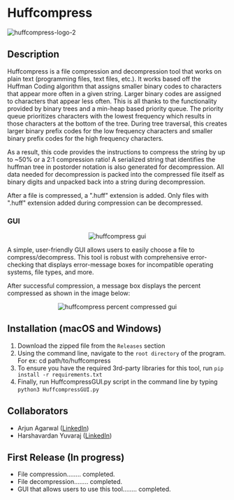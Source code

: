 # Huffcompress

![huffcompress-logo-2](https://github.com/aagarwal32/Huffcompress/assets/152243328/ecdfbf05-b85a-4260-a27c-ced7cb2c9615)

## Description

<p>
  Huffcompress is a file compression and decompression tool that works on plain text (programming files, text files, etc.). It works based off the Huffman Coding algorithm that assigns smaller binary codes to characters that appear more often in a given string. Larger binary codes are assigned to characters that appear less often. This is all thanks to the functionality provided by binary trees and a min-heap based priority queue. The priority queue prioritizes characters with the lowest frequency which results in those characters at the bottom of the tree. During tree traversal, this creates larger binary prefix codes for the low frequency characters and smaller binary prefix codes for the high frequency characters. 
  
  As a result, this code provides the instructions to compress the string by up to ~50% or a 2:1 compression ratio! A serialized string that identifies the huffman tree in postorder notation is also generated for decompression. All data needed for decompression is packed into the compressed file itself as binary digits and unpacked back into a string during decompression.
</p>

<p>
  After a file is compressed, a ".huff" extension is added. Only files with ".huff" extension added during compression can be decompressed.
</p>

### GUI
<p align="center">
<img alt="huffcompress gui" src="https://github.com/aagarwal32/Huffcompress/assets/152243328/26cd28f5-1b37-42f4-9dcb-ca908b4f8da0">
</p>
<p>
  A simple, user-friendly GUI allows users to easily choose a file to compress/decompress. This tool is robust with comprehensive error-checking that displays error-message boxes for incompatible operating systems, file types, and more. 
</p>

<p>
  After successful compression, a message box displays the percent compressed as shown in the image below:
</p>

<p align="center">
  <img alt="huffcompress percent compressed gui" src="https://github.com/aagarwal32/Huffcompress/assets/152243328/4eca78f0-9d62-418e-ae01-09fde81d2f09">
</p>

## Installation (macOS and Windows)

1. Download the zipped file from the ```Releases``` section
2. Using the command line, navigate to the ```root directory``` of the program. For ex: cd path/to/huffcompress
3. To ensure you have the required 3rd-party libraries for this tool, run ```pip install -r requirements.txt```
4. Finally, run HuffcompressGUI.py script in the command line by typing ```python3 HuffcompressGUI.py```  

## Collaborators
<ul>
  <li>Arjun Agarwal (<a href="https://www.linkedin.com/in/agw02/">LinkedIn</a>)</li>
  <li>Harshavardan Yuvaraj (<a href="https://www.linkedin.com/in/harsha-yuvaraj/">LinkedIn</a>)</li>
</ul>

## First Release (In progress)
<ul>
  <li>File compression........ completed.</li>
  <li>File decompression........ completed.</li>
  <li>GUI that allows users to use this tool........ completed.</li>
</ul>
